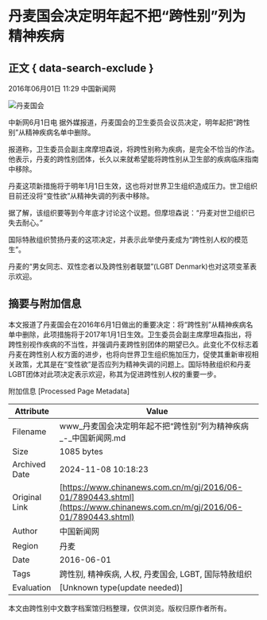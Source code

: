 # 丹麦国会决定明年起不把“跨性别”列为精神疾病

## 正文 { data-search-exclude }


2016年06月01日 11:29 中国新闻网

![丹麦国会](http://i3.chinanews.com/2014/wap/images/top.png)

中新网6月1日电 据外媒报道，丹麦国会的卫生委员会议员决定，明年起把“跨性别”从精神疾病名单中删除。

报道称，卫生委员会副主席摩坦森说，将跨性别称为疾病，是完全不恰当的作法。他表示，丹麦的跨性别团体，长久以来就希望能将跨性别从卫生部的疾病临床指南中移除。

丹麦这项新措施将于明年1月1日生效，这也将对世界卫生组织造成压力。世卫组织目前还没将“变性欲”从精神失调的列表中移除。

据了解，该组织要等到今年底才讨论这个议题。但摩坦森说：“丹麦对世卫组织已失去耐心。”

国际特赦组织赞扬丹麦的这项决定，并表示此举使丹麦成为“跨性别人权的模范生”。

丹麦的“男女同志、双性恋者以及跨性别者联盟”(LGBT Denmark)也对这项变革表示欢迎。

## 摘要与附加信息

<!-- tcd_abstract -->
本文报道了丹麦国会在2016年6月1日做出的重要决定：将“跨性别”从精神疾病名单中删除，此项措施将于2017年1月1日生效。卫生委员会副主席摩坦森指出，将跨性别视作疾病的不当性，并强调丹麦跨性别团体的期望已久。此变化不仅标志着丹麦在跨性别人权方面的进步，也将向世界卫生组织施加压力，促使其重新审视相关政策，尤其是在“变性欲”是否应列为精神失调的问题上。国际特赦组织和丹麦LGBT团体对此项决定表示欢迎，称其为促进跨性别人权的重要一步。
<!-- tcd_abstract_end -->

附加信息 [Processed Page Metadata]

| Attribute       | Value                                  |
|-----------------|----------------------------------------|
| Filename        | www_丹麦国会决定明年起不把“跨性别”列为精神疾病_-_中国新闻网.md                             |
| Size            | 1085 bytes                           |
| Archived Date   | 2024-11-08 10:18:23                             |
| Original Link   | [https://www.chinanews.com.cn/m/gj/2016/06-01/7890443.shtml](https://www.chinanews.com.cn/m/gj/2016/06-01/7890443.shtml)                       |
| Author          | 中国新闻网                               |
| Region          | 丹麦                               |
| Date            | 2016-06-01                                 |
| Tags            | 跨性别, 精神疾病, 人权, 丹麦国会, LGBT, 国际特赦组织                                 |
| Evaluation            | [Unknown type(update needed)]                                 |
<!-- tcd_table_end -->

本文由跨性别中文数字档案馆归档整理，仅供浏览。版权归原作者所有。
